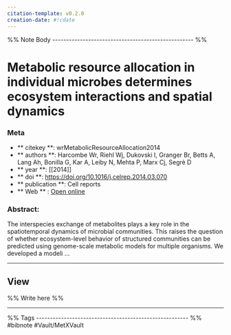 ```yaml
---
citation-template: v0.2.0
creation-date: #!cdate
---
```


%% Note Body --------------------------------------------------- %%
# Metabolic resource allocation in individual microbes determines ecosystem interactions and spatial dynamics

### Meta
- ** citekey **: wrMetabolicResourceAllocation2014
- ** authors **: Harcombe Wr, Riehl Wj, Dukovski I, Granger Br, Betts A, Lang Ah, Bonilla G, Kar A, Leiby N, Mehta P, Marx Cj, Segrè D
- ** year **: [[2014]]
- ** doi **: https://doi.org/10.1016/j.celrep.2014.03.070
- ** publication **: Cell reports
- ** Web ** : [Open online](https://pubmed.ncbi.nlm.nih.gov/24794435/)


### Abstract:
The interspecies exchange of metabolites plays a key role in the spatiotemporal dynamics of microbial communities. This raises the question of whether ecosystem-level behavior of structured communities can be predicted using genome-scale metabolic models for multiple organisms. We developed a modeli …

___

## View

%% Write here %%





___
%% Tags  ------------------------------------------------------- %%
#bibnote
#Vault/MetXVault 
